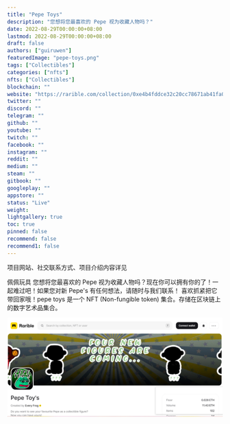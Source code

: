 ```yaml
---
title: "Pepe Toys"
description: "您想将您最喜欢的 Pepe 视为收藏人物吗？"
date: 2022-08-29T00:00:00+08:00
lastmod: 2022-08-29T00:00:00+08:00
draft: false
authors: ["guiruwen"]
featuredImage: "pepe-toys.png"
tags: ["Collectibles"]
categories: ["nfts"]
nfts: ["Collectibles"]
blockchain: ""
website: "https://rarible.com/collection/0xe4b4fddce32c20cc78671ab41fa0335e3b56ab8c"
twitter: ""
discord: ""
telegram: ""
github: ""
youtube: ""
twitch: ""
facebook: ""
instagram: ""
reddit: ""
medium: ""
steam: ""
gitbook: ""
googleplay: ""
appstore: ""
status: "Live"
weight: 
lightgallery: true
toc: true
pinned: false
recommend: false
recommend1: false
---
```

项目网站、社交联系方式、项目介绍内容详见

佩佩玩具 您想将您最喜欢的 Pepe 视为收藏人物吗？现在你可以拥有你的了！一起难过吧！如果您对新 Pepe's 有任何想法，请随时与我们联系！ 喜欢抓紧把它带回家哦！pepe toys 是一个 NFT (Non-fungible token) 集合。存储在区块链上的数字艺术品集合。

![nft](01.png)